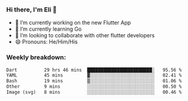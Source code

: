 ### Hi there, I'm Eli 👋
- 🔭 I’m currently working on the new Flutter App
- 🌱 I’m currently learning Go
- 🦄 I’m looking to collaborate with other flutter developers
- 😄 Pronouns: He/Him/His

### Weekly breakdown:
<!--START_SECTION:waka-->

```txt
Dart          29 hrs 46 mins  ████████████████████████░   95.56 %
YAML          45 mins         ▓░░░░░░░░░░░░░░░░░░░░░░░░   02.41 %
Bash          19 mins         ▒░░░░░░░░░░░░░░░░░░░░░░░░   01.06 %
Other         9 mins          ░░░░░░░░░░░░░░░░░░░░░░░░░   00.50 %
Image (svg)   8 mins          ░░░░░░░░░░░░░░░░░░░░░░░░░   00.46 %
```

<!--END_SECTION:waka-->
